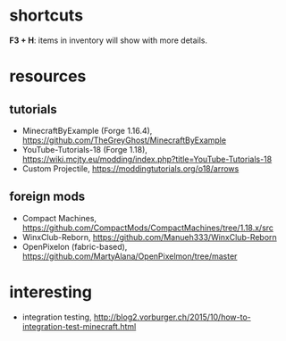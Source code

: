 # shortcuts

**F3 + H**: items in inventory will show with more details.

# resources

## tutorials

- MinecraftByExample (Forge 1.16.4), https://github.com/TheGreyGhost/MinecraftByExample
- YouTube-Tutorials-18 (Forge 1.18), https://wiki.mcjty.eu/modding/index.php?title=YouTube-Tutorials-18
- Custom Projectile, https://moddingtutorials.org/o18/arrows

## foreign mods

 - Compact Machines, https://github.com/CompactMods/CompactMachines/tree/1.18.x/src
 - WinxClub-Reborn, https://github.com/Manueh333/WinxClub-Reborn
 - OpenPixelon (fabric-based), https://github.com/MartyAlana/OpenPixelmon/tree/master

# interesting

 - integration testing, http://blog2.vorburger.ch/2015/10/how-to-integration-test-minecraft.html
